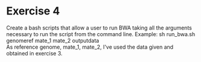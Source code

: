 # Exercise 4
Create a bash scripts that allow a user to run BWA taking all the arguments necessary to run the script from the command line.
Example: sh run_bwa.sh genomeref mate_1 mate_2 outputdata \
As reference genome, mate_1, mate_2, I've used the data given and obtained in exercise 3.
